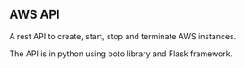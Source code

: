 ## AWS API

A rest API to create, start, stop and terminate AWS instances.

The API is in python using boto library and Flask framework.